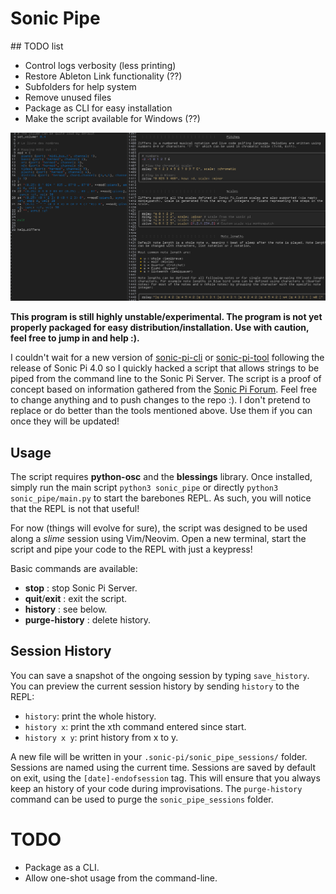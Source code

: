 # Sonic Pipe

## TODO list

* Control logs verbosity (less printing)
* Restore Ableton Link functionality (??)
* Subfolders for help system
* Remove unused files
* Package as CLI for easy installation
* Make the script available for Windows (??)

![screenshot](docs/sonic_pipe_screenshot.png)

**This program is still highly unstable/experimental. The program is not yet properly packaged for easy distribution/installation. Use with caution, feel free to jump in and help :).**

I couldn't wait for a new version of [sonic-pi-cli](https://github.com/Widdershin/sonic-pi-cli) or [sonic-pi-tool](https://github.com/lpil/sonic-pi-tool) following the release of Sonic Pi 4.0 so I quickly hacked a script that allows strings to be piped from the command line to the Sonic Pi Server. The script is a proof of concept based on information gathered from the [Sonic Pi Forum](https://in-thread.sonic-pi.net/). Feel free to change anything and to push changes to the repo :). I don't pretend to replace or do better than the tools mentioned above. Use them if you can once they will be updated!

## Usage

The script requires **python-osc** and the **blessings** library. Once installed, simply run the main script `python3 sonic_pipe` or directly `python3 sonic_pipe/main.py` to start the barebones REPL. As such, you will notice that the REPL is not that useful!

For now (things will evolve for sure), the script was designed to be used along a *slime* session using Vim/Neovim. Open a new terminal, start the script and pipe your code to the REPL with just a keypress!

Basic commands are available:
* **stop** : stop Sonic Pi Server.
* **quit**/**exit** : exit the script.
* **history** : see below.
* **purge-history** : delete history.

## Session History

You can save a snapshot of the ongoing session by typing `save_history`. You can preview the current session history by sending `history` to the REPL:
* `history`: print the whole history.
* `history x`: print the xth command entered since start.
* `history x y`: print history from x to y.

A new file will be written in your `.sonic-pi/sonic_pipe_sessions/` folder. Sessions are named using the current time. Sessions are saved by default on exit, using the `[date]-endofsession` tag. This will ensure that you always keep an history of your code during improvisations. The `purge-history` command can be used to purge the `sonic_pipe_sessions` folder.

# TODO

* Package as a CLI.
* Allow one-shot usage from the command-line.

